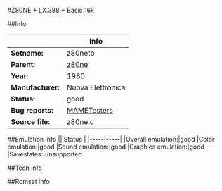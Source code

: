 #Z80NE + LX.388 + Basic 16k

##Info

||Info|
|-----|-----|
|**Setname:**|z80netb
|**Parent:**|[z80ne](z80ne.md)
|**Year:**|1980
|**Manufacturer:**|Nuova Elettronica
|**Status:**|good
|**Bug reports:**|[MAMETesters](http://mametesters.org/view_all_set.php?type=1&temporary=y&search=z80ne.c)
|**Source file:**|[z80ne.c](https://github.com/mamedev/mame/blob/master/src/mess/drivers/z80ne.c)

##Emulation info
|| Status |
|-----|-----|
|Overall emulation:|good
|Color emulation:|good
|Sound emulation:|good
|Graphics emulation:|good
|Savestates:|unsupported

##Tech info

##Romset info

<!--- START OF EDITED COMMENT DO NOT TOUCH TEXT ABOVE-->
